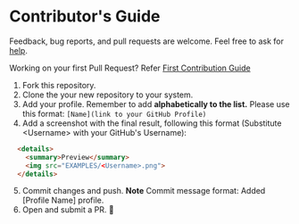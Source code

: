 # Contributor's Guide
Feedback, bug reports, and pull requests are welcome. Feel free to ask for [help](https://github.com/coderjojo/creative-profile-readme/issues).

Working on your first Pull Request? Refer [First Contribution Guide](https://github.com/firstcontributions/first-contributions)

1. Fork this repository.
2. Clone the your new repository to your system.
3. Add your profile. Remember to add **alphabetically to the list.** Please use this format: `[Name](link to your GitHub Profile)`
4. Add a screenshot with the final result, following this format (Substitute \<Username> with your GitHub's Username):

```html
  <details>
    <summary>Preview</summary>
    <img src="EXAMPLES/<Username>.png">
  </details>
```

5. Commit changes and push. **Note** Commit message format: Added [Profile Name] profile.
6. Open and submit a PR. :tada:
